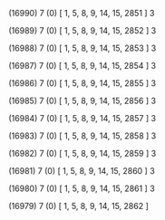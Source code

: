 (16990) 7 (0) [ 1, 5, 8, 9, 14, 15, 2851 ] 3 


(16989) 7 (0) [ 1, 5, 8, 9, 14, 15, 2852 ] 3 


(16988) 7 (0) [ 1, 5, 8, 9, 14, 15, 2853 ] 3 


(16987) 7 (0) [ 1, 5, 8, 9, 14, 15, 2854 ] 3 


(16986) 7 (0) [ 1, 5, 8, 9, 14, 15, 2855 ] 3 


(16985) 7 (0) [ 1, 5, 8, 9, 14, 15, 2856 ] 3 


(16984) 7 (0) [ 1, 5, 8, 9, 14, 15, 2857 ] 3 


(16983) 7 (0) [ 1, 5, 8, 9, 14, 15, 2858 ] 3 


(16982) 7 (0) [ 1, 5, 8, 9, 14, 15, 2859 ] 3 


(16981) 7 (0) [ 1, 5, 8, 9, 14, 15, 2860 ] 3 


(16980) 7 (0) [ 1, 5, 8, 9, 14, 15, 2861 ] 3 


(16979) 7 (0) [ 1, 5, 8, 9, 14, 15, 2862 ]  

